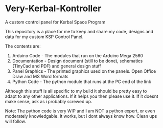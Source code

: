 # Very-Kerbal-Kontroller
A custom control panel for Kerbal Space Program

This repository is a place for me to keep and share my code, designs and data for my custom KSP Control Panel.

The contents are:

1. Arduino Code - The modules that run on the Arduino Mega 2560
2. Documentation - Design document (still to be done), schematics (TinyCad and PDF) and general design stuff
3. Panel Graphics - The printed graphics used on the panels. Open Office Draw and MS Word formats
4. Python Code - The python module that runs at the PC end of the link

Although this stuff is all specific to my build it should be pretty easy to adapt to any other applications. If it helps you then please use it. If it doesnt make sense, ask as i probably screwed up. 

Note: The python code is very WIP and I am NOT a python expert, or even moderately knowledgable. It works, but i dont always know how. Clean ups will follow.

